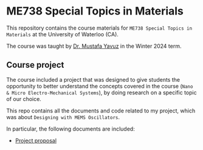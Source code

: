 # ME738 Special Topics in Materials

This repository contains the course materials for `ME738 Special Topics in Materials` at the University of Waterloo (CA).

The course was taught by [Dr. Mustafa Yavuz](https://uwaterloo.ca/mechanical-mechatronics-engineering/profile/myavuz) in the Winter 2024 term.

## Course project

The course included a project that was designed to give students the opportunity to better understand the concepts covered in the course (`Nano & Micro Electro-Mechanical Systems`), by doing research on a specific topic of our choice.

This repo contains all the documents and code related to my project, which was about `Designing with MEMS Oscillators`.

In particular, the following documents are included:

- [Project proposal](01%20-%20Proposal.pdf)
<!-- - [Final project report](./Final%20Project%20Report.pdf) -->

